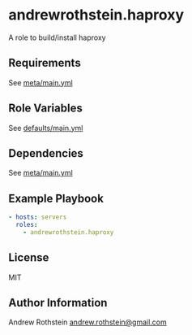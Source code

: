 andrewrothstein.haproxy
=======================

A role to build/install haproxy

Requirements
------------

See [meta/main.yml](meta/main.yml)

Role Variables
--------------

See [defaults/main.yml](defaults/main.yml)

Dependencies
------------

See [meta/main.yml](meta/main.yml)

Example Playbook
----------------

```yml
- hosts: servers
  roles:
    - andrewrothstein.haproxy
```

License
-------

MIT

Author Information
------------------

Andrew Rothstein <andrew.rothstein@gmail.com>
